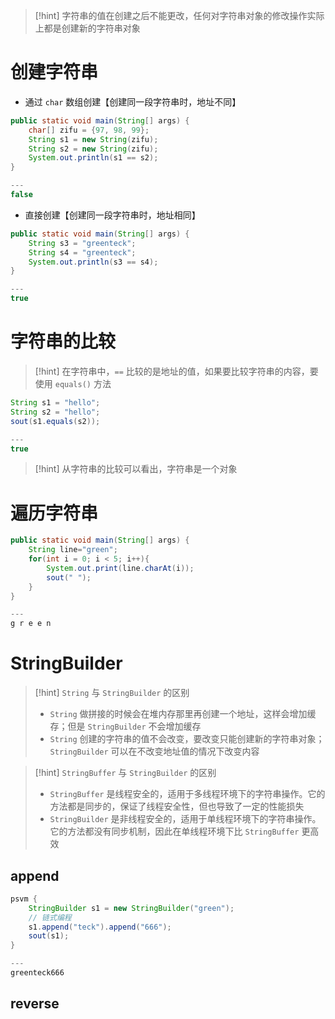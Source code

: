 >[!hint] 字符串的值在创建之后不能更改，任何对字符串对象的修改操作实际上都是创建新的字符串对象

# 创建字符串
- 通过 `char` 数组创建【创建同一段字符串时，地址不同】
```java
public static void main(String[] args) {
	char[] zifu = {97, 98, 99};
	String s1 = new String(zifu);
	String s2 = new String(zifu);
	System.out.println(s1 == s2);
}

---
false
```

- 直接创建【创建同一段字符串时，地址相同】
```java
public static void main(String[] args) {
	String s3 = "greenteck";
	String s4 = "greenteck";
	System.out.println(s3 == s4);
}

---
true
```

# 字符串的比较
>[!hint] 在字符串中，`==` 比较的是地址的值，如果要比较字符串的内容，要使用 `equals()` 方法

```java
String s1 = "hello";
String s2 = "hello";
sout(s1.equals(s2));

---
true
```

>[!hint] 从字符串的比较可以看出，字符串是一个对象

# 遍历字符串
```java
public static void main(String[] args) {
	String line="green";
	for(int i = 0; i < 5; i++){
		System.out.print(line.charAt(i));
		sout(" ");
	}
}

---
g r e e n 
```

# StringBuilder
>[!hint] `String` 与 `StringBuilder` 的区别
>- `String` 做拼接的时候会在堆内存那里再创建一个地址，这样会增加缓存；但是 `StringBuilder` 不会增加缓存
>- `String` 创建的字符串的值不会改变，要改变只能创建新的字符串对象；`StringBuilder` 可以在不改变地址值的情况下改变内容

>[!hint] `StringBuffer` 与 `StringBuilder` 的区别
> - `StringBuffer` 是线程安全的，适用于多线程环境下的字符串操作。它的方法都是同步的，保证了线程安全性，但也导致了一定的性能损失
> - `StringBuilder` 是非线程安全的，适用于单线程环境下的字符串操作。它的方法都没有同步机制，因此在单线程环境下比 `StringBuffer` 更高效

## append
```java
psvm {
	StringBuilder s1 = new StringBuilder("green");
	// 链式编程
	s1.append("teck").append("666");
	sout(s1);
}

---
greenteck666
```
## reverse





























